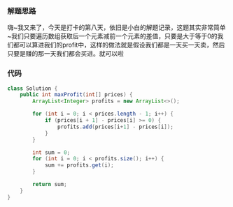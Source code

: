 ### 解题思路

嗨~我又来了，今天是打卡的第八天，依旧是小白的解题记录，这题其实非常简单~我们只要遍历数组获取后一个元素减前一个元素的差值，只要是大于等于0的我们都可以算进我们的profit中，这样的做法就是假设我们都是一天买一天卖，然后只要是赚的那一天我们都会买进。就可以啦

### 代码

```java
class Solution {
    public int maxProfit(int[] prices) {
        ArrayList<Integer> profits = new ArrayList<>();

        for (int i = 0; i < prices.length - 1; i++) {
            if (prices[i + 1] - prices[i] >= 0) {
                profits.add(prices[i+1] - prices[i]);
            }
        }

        int sum = 0;
        for (int i = 0; i < profits.size(); i++) {
            sum += profits.get(i);
        }

        return sum;
    }
}
```